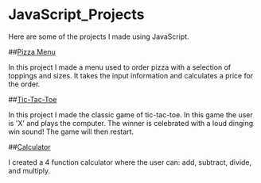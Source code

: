# JavaScript_Projects
Here are some of the projects I made using JavaScript.

##<a href="https://github.com/MurrinB/JavaScript_Projects/tree/main/Basic_Javascript_Projects/JavaScript_Projects/Pizza_Project">Pizza Menu</a>

In this project I made a menu used to order pizza with a selection of toppings and sizes. It takes the input information and calculates a price for the order.

##<a href="https://github.com/MurrinB/JavaScript_Projects/tree/main/Basic_Javascript_Projects/JavaScript_Projects/TicTacToe">Tic-Tac-Toe</a>

In this project I made the classic game of tic-tac-toe. In this game the user is 'X' and plays the computer. The winner is celebrated with a loud dinging win sound! 
The game will then restart.

##<a href="https://github.com/MurrinB/JavaScript_Projects/tree/main/Basic_Javascript_Projects/JavaScript_Projects/Calculator">Calculator</a>

I created a 4 function calculator where the user can: add, subtract, divide, and multiply. 
